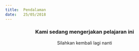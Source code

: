 ```yaml
---
title:  Pendalaman
date:   25/05/2018
---
```


### <center>Kami sedang mengerjakan pelajaran ini</center>
<center>Silahkan kembali lagi nanti</center>